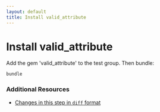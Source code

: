 ```yaml
---
layout: default
title: Install valid_attribute
---
```


<h1 id="main">Install valid_attribute</h1>

Add the gem 'valid_attribute' to the test group.  Then bundle:

```sh
bundle
```
### Additional Resources

* [Changes in this step in `diff` format](https://github.com/software-academy/rails_getting_started_bdd/commit/141dcc0672943f47558b9b14749d14646fadc83b)

